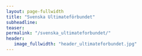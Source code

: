```yaml
---
layout: page-fullwidth
title: "Svenska Ultimateförbundet"
subheadline:
teaser:
permalink: "/svenska_ultimateforbundet/"
header:
   image_fullwidth: "header_ultimateforbundet.jpg"
---
```

